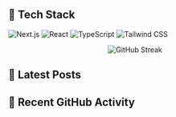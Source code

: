 ## 🚀 Tech Stack

![Next.js](https://img.shields.io/badge/Next.js-000000?style=for-the-badge&logo=next.js&logoColor=white)
![React](https://img.shields.io/badge/React-61DAFB?style=for-the-badge&logo=react&logoColor=black)
![TypeScript](https://img.shields.io/badge/TypeScript-3178C6?style=for-the-badge&logo=typescript&logoColor=white)
![Tailwind CSS](https://img.shields.io/badge/Tailwind_CSS-38B2AC?style=for-the-badge&logo=tailwind-css&logoColor=white)

<div align="center">

![![GitHub Streak](https://github-readme-streak-stats.herokuapp.com?user=badger3000&theme=tokyonight)](https://git.io/streak-stats)

</div>

## 📝 Latest Posts

<!-- BLOG-POST-LIST:START -->
<!-- BLOG-POST-LIST:END -->

## 🎯 Recent GitHub Activity

<!--START_SECTION:activity-->
<!--END_SECTION:activity-->
